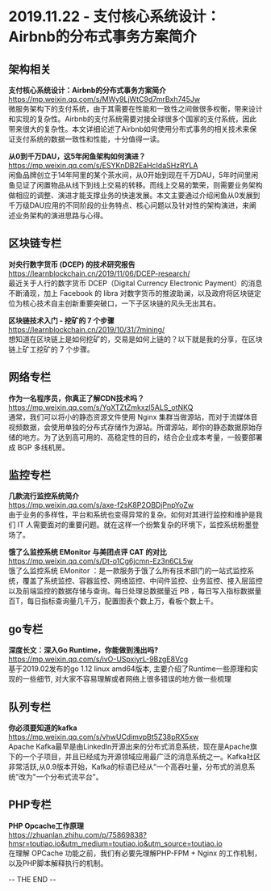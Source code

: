 **2019.11.22 - 支付核心系统设计：Airbnb的分布式事务方案简介**
========  

## 架构相关

**支付核心系统设计：Airbnb的分布式事务方案简介**  
https://mp.weixin.qq.com/s/MWy9LjWtC9d7mrBxh745Jw  
微服务架构下的支付系统，由于其需要在性能和一致性之间做很多权衡，带来设计和实现的复杂性。Airbnb的支付系统需要对接全球很多个国家的支付系统，因此带来很大的复杂性。本文详细论述了Airbnb如何使用分布式事务的相关技术来保证支付系统的数据一致性和性能，十分值得一读。

**从0到千万DAU，这5年闲鱼架构如何演进？**  
https://mp.weixin.qq.com/s/ESYKnDB2EaHcIdaSHzRYLA  
闲鱼品牌创立于14年阿里的某个茶水间，从0开始到现在千万DAU，5年时间里闲鱼见证了闲置物品从线下到线上交易的转移。而线上交易的繁荣，则需要业务架构做相应的调整、演进才能支撑业务的快速发展。本文主要通过介绍闲鱼从0发展到千万级DAU应用的不同阶段的业务特点、核心问题以及针对性的架构演进，来阐述业务架构的演进思路与心得。


## 区块链专栏

**对央行数字货币 (DCEP) 的技术研究报告**  
https://learnblockchain.cn/2019/11/06/DCEP-research/  
最近关于人行的数字货币 DCEP（Digital Currency Electronic Payment）的消息不断涌现，加上 Facebook 的 libra 对数字货币的推波助澜，以及政府将区块链定位为核心技术自主创新重要突破口，一下子区块链的风头无出其右。

**区块链技术入门 - 挖矿的 7 个步骤**  
https://learnblockchain.cn/2019/10/31/7mining/  
想知道在区块链上是如何挖矿的，交易是如何上链的？以下就是我的分享，在区块链上矿工挖矿的 7 个步骤。


## 网络专栏

**作为一名程序员，你真正了解CDN技术吗？**  
https://mp.weixin.qq.com/s/YgXTZtZmkxzl5ALS_otNKQ  
通常，我们可以将小的静态资源文件使用 Nginx 集群当做源站，而对于流媒体音视频数据，会使用单独的分布式存储作为源站。所谓源站，即你的静态数据原始存储的地方。为了达到高可用的、高稳定性的目的，结合企业成本考量，一般要部署成 BGP 多线机房。


## 监控专栏

**几款流行监控系统简介**  
https://mp.weixin.qq.com/s/axe-f2sK8P2OBDjPnpYoZw  
由于业务的多样性，平台和系统也变得异常的复杂。如何对其进行监控和维护是我们 IT 人需要面对的重要问题。就在这样一个纷繁复杂的环境下，监控系统粉墨登场了。

**饿了么监控系统 EMonitor 与美团点评 CAT 的对比**   
https://mp.weixin.qq.com/s/Dt-o1Cg6jcmn-Ez3n6CL5w   
饿了么监控系统 EMonitor ：是一款服务于饿了么所有技术部门的一站式监控系统，覆盖了系统监控、容器监控、网络监控、中间件监控、业务监控、接入层监控以及前端监控的数据存储与查询。每日处理总数据量近 PB ，每日写入指标数据量百T，每日指标查询量几千万，配置图表个数上万，看板个数上千。


## go专栏

**深度长文：深入Go Runtime，你能做到浅出吗?**   
https://mp.weixin.qq.com/s/ivO-USpxiyrL-9BzgE8Vcg   
基于2019.02发布的go 1.12 linux amd64版本, 主要介绍了Runtime一些原理和实现的一些细节, 对大家不容易理解或者网络上很多错误的地方做一些梳理


## 队列专栏

**你必须要知道的kafka**   
https://mp.weixin.qq.com/s/vhwUCdimvpBt5Z38pRX5xw   
Apache Kafka最早是由LinkedIn开源出来的分布式消息系统，现在是Apache旗下的一个子项目，并且已经成为开源领域应用最广泛的消息系统之一。Kafka社区非常活跃,从0.9版本开始，Kafka的标语已经从“一个高吞吐量，分布式的消息系统”改为"一个分布式流平台"。

## PHP专栏

**PHP Opcache工作原理**   
https://zhuanlan.zhihu.com/p/75869838?hmsr=toutiao.io&utm_medium=toutiao.io&utm_source=toutiao.io   
在理解 OPCache 功能之前，我们有必要先理解PHP-FPM + Nginx 的工作机制，以及PHP脚本解释执行的机制。


-- THE END --
